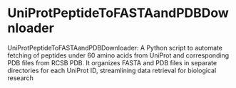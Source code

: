 # UniProtPeptideToFASTAandPDBDownloader
UniProtPeptideToFASTAandPDBDownloader: A Python script to automate fetching of peptides under 60 amino acids from UniProt and corresponding PDB files from RCSB PDB. It organizes FASTA and PDB files in separate directories for each UniProt ID, streamlining data retrieval for biological research
